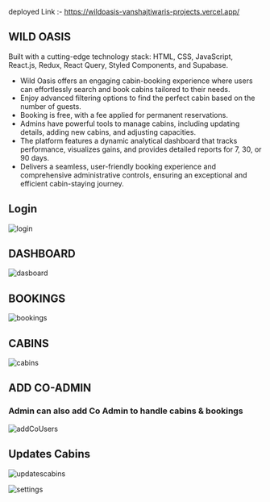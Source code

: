 deployed Link :- https://wildoasis-vanshajtiwaris-projects.vercel.app/
## WILD OASIS
Built with a cutting-edge technology stack: HTML, CSS, JavaScript, React.js, Redux, React Query, Styled Components, and Supabase.
- Wild Oasis offers an engaging cabin-booking experience where users can effortlessly search and book cabins tailored to their needs.
- Enjoy advanced filtering options to find the perfect cabin based on the number of guests.
- Booking is free, with a fee applied for permanent reservations.
- Admins have powerful tools to manage cabins, including updating details, adding new cabins, and adjusting capacities.
- The platform features a dynamic analytical dashboard that tracks performance, visualizes gains, and provides detailed reports for 7, 30, or 90 days.
- Delivers a seamless, user-friendly booking experience and comprehensive administrative controls, ensuring an exceptional and efficient cabin-staying journey.

## Login

![login](https://github.com/user-attachments/assets/83ec9542-53a7-4696-82a8-573d57cea311)

## DASHBOARD
![dasboard](https://github.com/user-attachments/assets/1a65b703-3356-47ce-95fc-7867c30294e7)

## BOOKINGS

![bookings](https://github.com/user-attachments/assets/b32b337a-ccf2-4f98-8f40-1bd9841b5531)

## CABINS

![cabins](https://github.com/user-attachments/assets/577e3b9b-ac0a-4915-9193-90d814c4aa5d)

## ADD CO-ADMIN
### Admin can also add Co Admin to handle cabins & bookings
![addCoUsers](https://github.com/user-attachments/assets/edb6083c-9909-4962-8ec5-f5012cd5094b)


## Updates Cabins

![updatescabins](https://github.com/user-attachments/assets/ffb70059-1423-4b75-9bdc-4aaf28375517)

![settings](https://github.com/user-attachments/assets/dd66fd90-75db-4a40-8ac4-c1bbbf963a6b)
